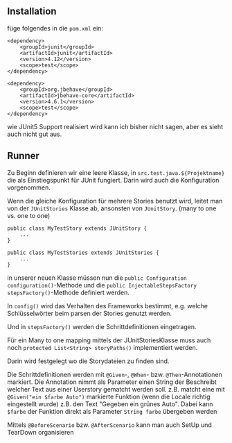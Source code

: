 ## Installation
füge folgendes in die `pom.xml` ein:

    <dependency>
        <groupId>junit</groupId>
        <artifactId>junit</artifactId>
        <version>4.12</version>
        <scope>test</scope>
    </dependency>

    <dependency>
        <groupId>org.jbehave</groupId>
        <artifactId>jbehave-core</artifactId>
        <version>4.6.1</version>
        <scope>test</scope>
    </dependency>

wie JUnit5 Support realisiert wird kann ich bisher nicht sagen, aber es sieht auch nicht gut aus.

## Runner

Zu Beginn definieren wir eine leere Klasse, in `src.test.java.${Projektname}` die als Einstiegspunkt für JUnit fungiert.
Darin wird auch die Konfiguration vorgenommen. 

Wenn die gleiche Konfiguration für mehrere Stories benutzt wird, leitet man von der `JUnitStories` Klasse ab, ansonsten von `JUnitStory`. (many to one vs. one to one)

    public class MyTestStory extends JUnitStory {
        ...
    }

    public class MyTestStories extends JUnitStories {
        ...
    }

in unserer neuen Klasse müssen nun die `public Configuration configuration()`-Methode und die
`public InjectableStepsFactory stepsFactory()`-Methode definiert werden. 

In `config()` wird das Verhalten des Frameworks bestimmt, e.g. welche Schlüsselwörter beim parsen der Stories genutzt werden. 

Und in `stepsFactory()` werden die Schrittdefinitionen eingetragen.

Für ein Many to one mapping mittels der JUnitStoriesKlasse muss auch noch `protected List<String> storyPaths()` implementiert werden.

Darin wird festgelegt wo die Storydateien zu finden sind.

Die Schrittdefinitionen werden mit `@Given`-, `@When`- bzw. `@Then`-Annotationen markiert.
Die Annotation nimmt als Parameter einen String der Beschreibt welcher Text aus einer Userstory gematcht werden soll.
z.B. matcht eine mit `@Given("ein $farbe Auto")` markierte Funktion (wenn die Locale richtig eingestellt wurde) z.B. den Text "Gegeben ein grünes Auto". 
Dabei kann `$farbe` der Funktion direkt als Parameter `String farbe` übergeben werden

Mittels `@BeforeScenario` bzw. `@AfterScenario` kann man auch SetUp und TearDown organisieren

